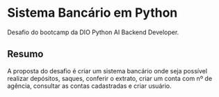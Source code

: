 # Sistema Bancário em Python

Desafio do bootcamp da DIO Python AI Backend Developer.

## Resumo

A proposta do desafio é criar um sistema bancário onde seja possível realizar depósitos, saques, conferir o extrato, criar um conta com nº de agência, consultar as contas cadastradas e criar usuário.